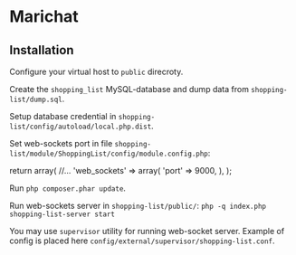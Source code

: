 Marichat
========

Installation
------------

Configure your virtual host to `public` direcroty.

Create the `shopping_list` MySQL-database and dump data from `shopping-list/dump.sql`.

Setup database credential in `shopping-list/config/autoload/local.php.dist`.

Set web-sockets port in file `shopping-list/module/ShoppingList/config/module.config.php`:

return array(
    //...
    'web_sockets' => array(
        'port' => 9000,
    ),
);

Run `php composer.phar update`.

Run web-sockets server in `shopping-list/public/`: `php -q index.php shopping-list-server start`

You may use `supervisor` utility for running web-socket server. Example of config
is placed here `config/external/supervisor/shopping-list.conf`.
